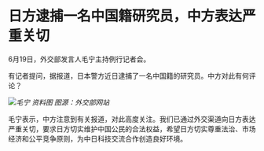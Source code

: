 

# 日方逮捕一名中国籍研究员，中方表达严重关切

6月19日，外交部发言人毛宁主持例行记者会。

有记者提问，据报道，日本警方近日逮捕了一名中国籍的研究员。中方对此有何评论？

![](https://inews.gtimg.com/om_bt/OERn5GWjh2SeGE7HYEoIlpWXgeHxqu-20nf35NDztTTeIAA/1000)_毛宁
资料图 图源：外交部网站_

毛宁表示，中方注意到有关报道，对此高度关注。我们已通过外交渠道向日方表达严重关切，要求日方切实维护中国公民的合法权益，希望日方切实尊重法治、市场经济和公平竞争原则，为中日科技交流合作创造良好环境。

